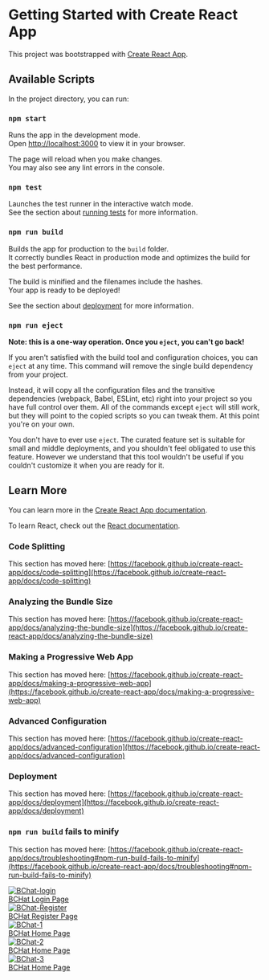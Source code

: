 # Getting Started with Create React App

This project was bootstrapped with [Create React App](https://github.com/facebook/create-react-app).

## Available Scripts

In the project directory, you can run:

### `npm start`

Runs the app in the development mode.\
Open [http://localhost:3000](http://localhost:3000) to view it in your browser.

The page will reload when you make changes.\
You may also see any lint errors in the console.

### `npm test`

Launches the test runner in the interactive watch mode.\
See the section about [running tests](https://facebook.github.io/create-react-app/docs/running-tests) for more information.

### `npm run build`

Builds the app for production to the `build` folder.\
It correctly bundles React in production mode and optimizes the build for the best performance.

The build is minified and the filenames include the hashes.\
Your app is ready to be deployed!

See the section about [deployment](https://facebook.github.io/create-react-app/docs/deployment) for more information.

### `npm run eject`

**Note: this is a one-way operation. Once you `eject`, you can't go back!**

If you aren't satisfied with the build tool and configuration choices, you can `eject` at any time. This command will remove the single build dependency from your project.

Instead, it will copy all the configuration files and the transitive dependencies (webpack, Babel, ESLint, etc) right into your project so you have full control over them. All of the commands except `eject` will still work, but they will point to the copied scripts so you can tweak them. At this point you're on your own.

You don't have to ever use `eject`. The curated feature set is suitable for small and middle deployments, and you shouldn't feel obligated to use this feature. However we understand that this tool wouldn't be useful if you couldn't customize it when you are ready for it.

## Learn More

You can learn more in the [Create React App documentation](https://facebook.github.io/create-react-app/docs/getting-started).

To learn React, check out the [React documentation](https://reactjs.org/).

### Code Splitting

This section has moved here: [https://facebook.github.io/create-react-app/docs/code-splitting](https://facebook.github.io/create-react-app/docs/code-splitting)

### Analyzing the Bundle Size

This section has moved here: [https://facebook.github.io/create-react-app/docs/analyzing-the-bundle-size](https://facebook.github.io/create-react-app/docs/analyzing-the-bundle-size)

### Making a Progressive Web App

This section has moved here: [https://facebook.github.io/create-react-app/docs/making-a-progressive-web-app](https://facebook.github.io/create-react-app/docs/making-a-progressive-web-app)

### Advanced Configuration

This section has moved here: [https://facebook.github.io/create-react-app/docs/advanced-configuration](https://facebook.github.io/create-react-app/docs/advanced-configuration)

### Deployment

This section has moved here: [https://facebook.github.io/create-react-app/docs/deployment](https://facebook.github.io/create-react-app/docs/deployment)

### `npm run build` fails to minify

This section has moved here: [https://facebook.github.io/create-react-app/docs/troubleshooting#npm-run-build-fails-to-minify](https://facebook.github.io/create-react-app/docs/troubleshooting#npm-run-build-fails-to-minify)

<a href="https://ibb.co/Y3Gxm2k"><img src="https://i.ibb.co/JKP9Vn7/BChat-login.png" alt="BChat-login" border="0"></a><br /><a target='_blank' href='https://imgbb.com/'>BCHat Login Page</a><br />
<a href="https://ibb.co/mDNj6Xy"><img src="https://i.ibb.co/4m1qPYS/BChat-Register.png" alt="BChat-Register" border="0"></a><br /><a target='_blank' href='https://imgbb.com/'>BCHat Register Page</a><br />
<a href="https://ibb.co/k8hMS08"><img src="https://i.ibb.co/SnKJ30n/BChat-1.png" alt="BChat-1" border="0"></a><br /><a target='_blank' href='https://imgbb.com/'>BCHat Home Page</a><br />
<a href="https://ibb.co/jg5t0NH"><img src="https://i.ibb.co/NZ3RDv7/BChat-2.png" alt="BChat-2" border="0"></a><br /><a target='_blank' href='https://imgbb.com/'>BCHat Home Page</a><br />
<a href="https://ibb.co/DCppbsd"><img src="https://i.ibb.co/J7QQd0Z/BChat-3.png" alt="BChat-3" border="0"></a><br /><a target='_blank' href='https://imgbb.com/'>BCHat Home Page</a><br />